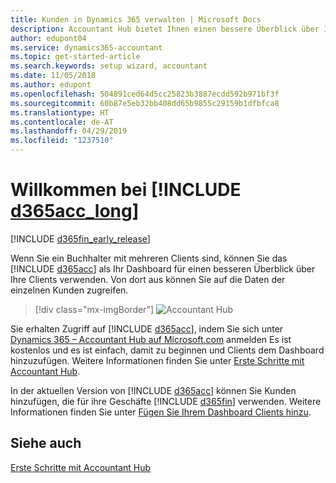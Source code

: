 ```yaml
---
title: Kunden in Dynamics 365 verwalten | Microsoft Docs
description: Accountant Hub bietet Ihnen einen bessere Überblick über Ihre Kunden, sodass Sie ganz einfach zwischen Kunden wechseln können.
author: edupont04
ms.service: dynamics365-accountant
ms.topic: get-started-article
ms.search.keywords: setup wizard, accountant
ms.date: 11/05/2018
ms.author: edupont
ms.openlocfilehash: 504891ced64d5cc25823b3887ecdd592b971bf3f
ms.sourcegitcommit: 60b87e5eb32bb408dd65b9855c29159b1dfbfca8
ms.translationtype: HT
ms.contentlocale: de-AT
ms.lasthandoff: 04/29/2019
ms.locfileid: "1237510"
---
```

# <a name="welcome-to-include-d365acclongincludesd365acclongmdmd"></a>Willkommen bei [!INCLUDE [d365acc_long](includes/d365acc_long_md.md)]
[!INCLUDE [d365fin_early_release](includes/d365fin_early_release.md.md)]

Wenn Sie ein Buchhalter mit mehreren Clients sind, können Sie das [!INCLUDE [d365acc](includes/d365acc_md.md)] als Ihr Dashboard für einen besseren Überblick über Ihre Clients verwenden. Von dort aus können Sie auf die Daten der einzelnen Kunden zugreifen.  

> [!div class="mx-imgBorder"]
> ![Accountant Hub](./media/accountant-get-started/accountant-dashboard.png)

Sie erhalten Zugriff auf [!INCLUDE [d365acc](includes/d365acc_md.md)], indem Sie sich unter [Dynamics 365 – Accountant Hub auf Microsoft.com](https://www.microsoft.com/en-us/dynamics365/financial-insights-for-accountants) anmelden Es ist kostenlos und es ist einfach, damit zu beginnen und Clients dem Dashboard hinzuzufügen. Weitere Informationen finden Sie unter [Erste Schritte mit Accountant Hub](get-started.md).  

In der aktuellen Version von [!INCLUDE [d365acc](includes/d365acc_md.md)] können Sie Kunden hinzufügen, die für ihre Geschäfte [!INCLUDE [d365fin](includes/d365fin_long_md.md)] verwenden. Weitere Informationen finden Sie unter [Fügen Sie Ihrem Dashboard Clients hinzu](add-client.md).  

## <a name="see-also"></a>Siehe auch
[Erste Schritte mit Accountant Hub](get-started.md)  
